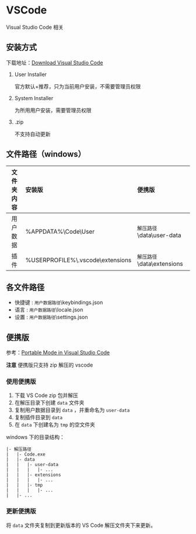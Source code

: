 # VSCode

Visual Studio Code 相关

## 安装方式

下载地址：[Download Visual Studio Code](https://code.visualstudio.com/download)

1. User Installer

    官方默认+推荐，只为当前用户安装，不需要管理员权限

2. System Installer

    为所用用户安装，需要管理员权限

3. .zip

    不支持自动更新

## 文件路径（windows）

| 文件夹内容 | 安装版 | 便携版|
|:---:|:---|:---|
| 用户数据 | %APPDATA%\\Code\\User | `解压路径`\\data\\user-data |
| 插件 | %USERPROFILE%\\.vscode\\extensions | `解压路径`\\data\\extensions |

## 各文件路径

* 快捷键 : `用户数据路径`\keybindings.json
* 语言 : `用户数据路径`\locale.json
* 设置 : `用户数据路径`\settings.json

## 便携版

参考：[Portable Mode in Visual Studio Code](https://code.visualstudio.com/docs/editor/portable)

**注意** 便携版只支持 zip 解压的 vscode

### 使用便携版

1. 下载 VS Code zip 包并解压
1. 在解压目录下创建 `data` 文件夹
1. 复制用户数据目录到 `data` ，并重命名为 `user-data`
1. 复制插件目录到 `data`
1. 在 `data` 下创建名为 `tmp` 的空文件夹

windows 下的目录结构：
```
|- 解压路径
|   |- Code.exe
|   |- data
|   |   |- user-data
|   |   |   |- ...
|   |   |- extensions
|   |   |   |- ...
|   |   |- tmp
|   |   |   |- ...
|   |- ...
```

### 更新便携版

将 `data` 文件夹复制到更新版本的 VS Code 解压文件夹下来更新。
